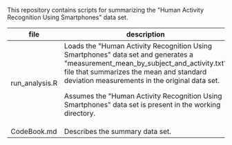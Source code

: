 This repository contains scripts for summarizing the "Human Activity Recognition Using Smartphones" data set.

| file           | description                                                                                                                                                                                                                                                                                                                             |
|----------------|-----------------------------------------------------------------------------------------------------------------------------------------------------------------------------------------------------------------------------------------------------------------------------------------------------------------------------------------|
| run_analysis.R | Loads the "Human Activity Recognition Using Smartphones" data set and generates a "measurement_mean_by_subject_and_activity.txt" file that summarizes the mean and standard deviation measurements in the original data set. <p>Assumes the "Human Activity Recognition Using Smartphones" data set is present in the working directory. |
| CodeBook.md    | Describes the summary data set.                                                                                                                                                                                                                                                                                                         |

